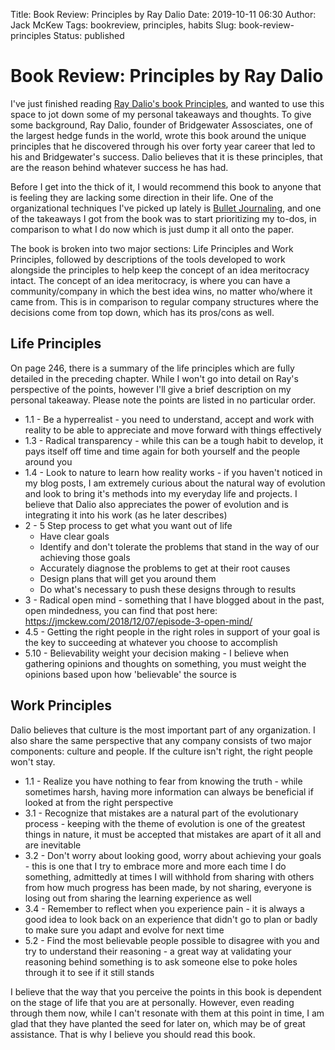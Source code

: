 Title: Book Review: Principles by Ray Dalio
Date: 2019-10-11 06:30
Author: Jack McKew
Tags: bookreview, principles, habits
Slug: book-review-principles
Status: published

# Book Review: Principles by Ray Dalio

I've just finished reading [Ray Dalio's book Principles](https://www.principles.com/), and wanted to use this space to jot down some of my personal takeaways and thoughts. To give some background, Ray Dalio, founder of Bridgewater Assosciates, one of the largest hedge funds in the world, wrote this book around the unique principles that he discovered through his over forty year career that led to his and Bridgewater's success. Dalio believes that it is these principles, that are the reason behind whatever success he has had.

Before I get into the thick of it, I would recommend this book to anyone that is feeling they are lacking some direction in their life. One of the organizational techniques I've picked up lately is [Bullet Journaling](https://bulletjournal.com/), and one of the takeaways I got from the book was to start prioritizing my to-dos, in comparison to what I do now which is just dump it all onto the paper.

The book is broken into two major sections: Life Principles and Work Principles, followed by descriptions of the tools developed to work alongside the principles to help keep the concept of an idea meritocracy intact. The concept of an idea meritocracy, is where you can have a community/company in which the best idea wins, no matter who/where it came from. This is in comparison to regular company structures where the decisions come from top down, which has its pros/cons as well.

## Life Principles

On page 246, there is a summary of the life principles which are fully detailed in the preceding chapter. While I won't go into detail on Ray's perspective of the points, however I'll give a brief description on my personal takeaway. Please note the points are listed in no particular order.

- 1.1 - Be a hyperrealist - you need to understand, accept and work with reality to be able to appreciate and move forward with things effectively
- 1.3 - Radical transparency - while this can be a tough habit to develop, it pays itself off time and time again for both yourself and the people around you
- 1.4 - Look to nature to learn how reality works - if you haven't noticed in my blog posts, I am extremely curious about the natural way of evolution and look to bring it's methods into my everyday life and projects. I believe that Dalio also appreciates the power of evolution and is integrating it into his work (as he later describes)
- 2 - 5 Step process to get what you want out of life
  - Have clear goals
  - Identify and don't tolerate the problems that stand in the way of our achieving those goals
  - Accurately diagnose the problems to get at their root causes
  - Design plans that will get you around them
  - Do what's necessary to push these designs through to results
- 3 - Radical open mind - something that I have blogged about in the past, open mindedness, you can find that post here: https://jmckew.com/2018/12/07/episode-3-open-mind/
- 4.5 - Getting the right people in the right roles in support of your goal is the key to succeeding at whatever you choose to accomplish
- 5.10 - Believability weight your decision making - I believe when gathering opinions and thoughts on something, you must weight the opinions based upon how 'believable' the source is

## Work Principles

Dalio believes that culture is the most important part of any organization. I also share the same perspective that any company consists of two major components: culture and people. If the culture isn't right, the right people won't stay.

- 1.1 - Realize you have nothing to fear from knowing the truth - while sometimes harsh, having more information can always be beneficial if looked at from the right perspective
- 3.1 - Recognize that mistakes are a natural part of the evolutionary process - keeping with the theme of evolution is one of the greatest things in nature, it must be accepted that mistakes are apart of it all and are inevitable
- 3.2 - Don't worry about looking good, worry about achieving your goals - this is one that I try to embrace more and more each time I do something, admittedly at times I will withhold from sharing with others from how much progress has been made, by not sharing, everyone is losing out from sharing the learning experience as well
- 3.4 - Remember to reflect when you experience pain - it is always a good idea to look back on an experience that didn't go to plan or badly to make sure you adapt and evolve for next time
- 5.2 - Find the most believable people possible to disagree with you and try to understand their reasoning - a great way at validating your reasoning behind something is to ask someone else to poke holes through it to see if it still stands

I believe that the way that you perceive the points in this book is dependent on the stage of life that you are at personally. However, even reading through them now, while I can't resonate with them at this point in time, I am glad that they have planted the seed for later on, which may be of great assistance. That is why I believe you should read this book.